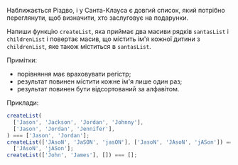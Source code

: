 Наближається Різдво, і у Санта-Клауса є довгий список, який потрібно переглянути, щоб визначити, хто заслуговує на подарунки.

Напиши функцію `createList`, яка приймає два масиви рядків `santasList` і `childrenList` і повертає масив, що містить ім'я кожної дитини з `childrenList`, яке також міститься в `santasList`.

Примітки:

- порівняння має враховувати регістр;
- результат повинен містити кожне ім'я лише один раз;
- результат повинен бути відсортований за алфавітом.

Приклади:

```javascript
createList(
  ['Jason', 'Jackson', 'Jordan', 'Johnny'],
  ['Jason', 'Jordan', 'Jennifer'],
) === ['Jason', 'Jordan'];
createList(['JAsoN', 'JaSON', 'jasON'], ['JasoN', 'JAsoN', 'jASon']) ===
  ['JAsoN', 'jASon'];
createList(['John', 'James'], []) === [];
```
